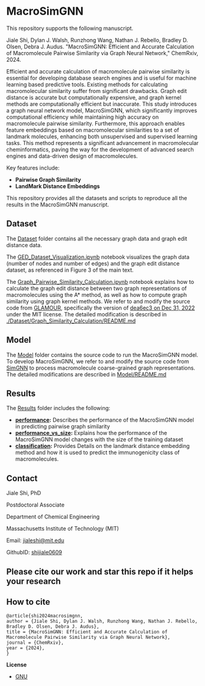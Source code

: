 # MacroSimGNN

This repository supports the following manuscript. 

Jiale Shi, Dylan J. Walsh, Runzhong Wang, Nathan J. Rebello, Bradley D. Olsen, Debra J. Audus. "MacroSimGNN: Efficient and Accurate Calculation of Macromolecule Pairwise Similarity via Graph Neural Network," ChemRxiv, 2024.


Efficient and accurate calculation of macromolecule pairwise similarity is essential for developing database search engines and is useful for machine learning based predictive tools. Existing methods for calculating macromolecular similarity suffer from significant drawbacks. Graph edit distance is accurate but computationally expensive, and graph kernel methods are computationally efficient but inaccurate. This study introduces a graph neural network model, MacroSimGNN, which significantly improves computational efficiency while maintaining high accuracy on macromolecule pairwise similarity. Furthermore, this approach enables feature embeddings based on macromolecular similarities to a set of landmark molecules, enhancing both unsupervised and supervised learning tasks. This method represents a significant advancement in macromolecular cheminformatics, paving the way for the development of advanced search engines and data-driven design of macromolecules.

Key features include:
- **Pairwise Graph Similarity**
- **LandMark Distance Embeddings**

This repository provides all the datasets and scripts to reproduce all the results in the MacroSimGNN manuscript.
 
## Dataset

The [Dataset](./Dataset/) folder contains all the necessary graph data and graph edit distance data.

The [GED_Dataset_Visualization.ipynb](./Dataset/GED_Dataset_Visualization.ipynb) notebook visualizes the graph data (number of nodes and number of edges) and the graph edit distance dataset, as referenced in Figure 3 of the main text.

The [Graph_Pairwise_Similarity_Calculation.ipynb](./Dataset/Graph_Similarity_Calculation/Graph_Pairwise_Similarity_Calculation.ipynb) notebook explains how to calculate the graph edit distance between two graph representations of macromolecules using the A* method, as well as how to compute graph similarity using graph kernel methods. We refer to and modify the source code from [GLAMOUR](https://github.com/learningmatter-mit/GLAMOUR), specifically the version of [dea6ec3 on Dec 31, 2022](https://github.com/learningmatter-mit/GLAMOUR/tree/dea6ec3700677f135a96c29497685ab7f4673fe1) under the MIT license. The detailed modification is described in [./Dataset/Graph_Similarity_Calculation/README.md](./Dataset/Graph_Similarity_Calculation/README.md)


## Model

The [Model](./Model/) folder contains the source code to run the MacroSimGNN model. To develop MacroSimGNN, we refer to and modify the source code from [SimGNN](https://github.com/benedekrozemberczki/SimGNN) to process macromolecule coarse-grained graph representations. The detailed modifications are described in [Model/README.md](./Model/README.md)

## Results

The [Results](./Results/) folder includes the following:

- **[performance](./Results/performance/):** Describes the performance of the MacroSimGNN model in predicting pairwise graph similarity
- **[performance_vs_size](./Results/performance_vs_size/):** Explains how the performance of the MacroSimGNN model changes with the size of the training dataset
- **[classification](./Results/classification/):** Provides Details on the landmark distance embedding method and how it is used to predict the immunogenicity class of macromolecules.


## Contact

Jiale Shi, PhD  

Postdoctoral Associate  

Department of Chemical Engineering 

Massachusetts Institute of Technology (MIT) 

Email: jialeshi@mit.edu  

GithubID: [shijiale0609](https://github.com/shijiale0609)  


## Please cite our work and star this repo if it helps your research
## How to cite

```
@article{shi2024macrosimgnn,
author = {Jiale Shi, Dylan J. Walsh, Runzhong Wang, Nathan J. Rebello, Bradley D. Olsen, Debra J. Audus},
title = {MacroSimGNN: Efficient and Accurate Calculation of Macromolecule Pairwise Similarity via Graph Neural Network},
journal = {ChemRxiv},
year = {2024},
}
```

**License**

- [GNU](https://github.com/shijiale0609/MacroSimGNN/blob/master/LICENSE)


